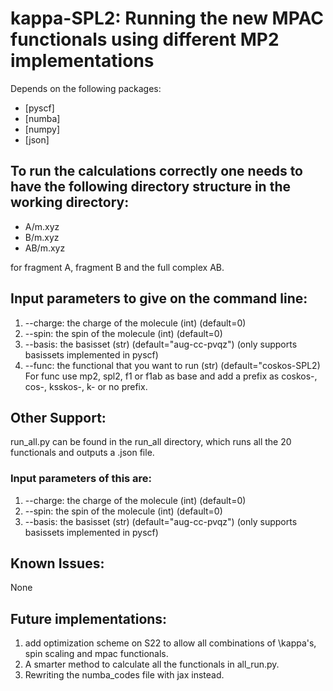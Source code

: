 # kappa-SPL2: Running the new MPAC functionals using different MP2 implementations

Depends on the following packages:
- [pyscf]
- [numba]
- [numpy]
- [json]

## To run the calculations correctly one needs to have the following directory structure in the working directory:
* A/m.xyz
* B/m.xyz
* AB/m.xyz

for fragment A, fragment B and the full complex AB.

## Input parameters to give on the command line:
1. --charge: the charge of the molecule (int) (default=0)
2. --spin: the spin of the molecule (int) (default=0)
3. --basis: the basisset (str) (default="aug-cc-pvqz") (only supports basissets implemented in pyscf) 
4. --func: the functional that you want to run (str) (default="coskos-SPL2)
For func use mp2, spl2, f1 or f1ab as base and add a prefix as coskos-, cos-, ksskos-, k- or no prefix.

## Other Support:
run_all.py can be found in the run_all directory, which runs all the 20 functionals and outputs a .json file.

### Input parameters of this are:
1. --charge: the charge of the molecule (int) (default=0)
2. --spin: the spin of the molecule (int) (default=0)
3. --basis: the basisset (str) (default="aug-cc-pvqz") (only supports basissets implemented in pyscf) 

## Known Issues:
None

## Future implementations:
1. add optimization scheme on S22 to allow all combinations of \kappa's, spin scaling and mpac functionals.
2. A smarter method to calculate all the functionals in all_run.py.
3. Rewriting the numba_codes file with jax instead.
